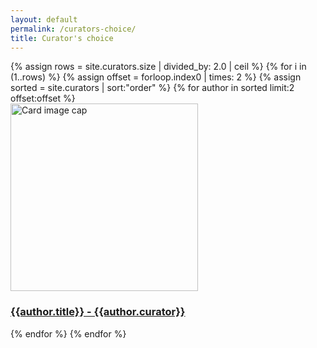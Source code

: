 ```yaml
---
layout: default
permalink: /curators-choice/
title: Curator's choice
---
```

<div class="container mb-3">
  <div class="row">
{% assign rows = site.curators.size | divided_by: 2.0 | ceil %}
{% for i in (1..rows) %}
{% assign offset = forloop.index0 | times: 2 %}
{% assign sorted = site.curators | sort:"order" %}
    {% for author in sorted limit:2 offset:offset %}
    <div class="col-md-4 mb-3">
      <div class="card h-100" >
        <a href="{{site.baseurl}}{{ author.url }}" class="stretched-link">
          <img class="img-fluid" src="{{author.preview}}" alt="Card image cap" width="300" height="300"/>
        </a>
        <div class="card-body">
          <h3 class="lead mt-2">
            <a href="{{site.baseurl}}{{ author.url }}" class="stretched-link">{{author.title}} - {{author.curator}}</a>
          </h3>
        </div>
      </div>
    </div>
    {% endfor %}
  {% endfor %}
  </div>
</div>
